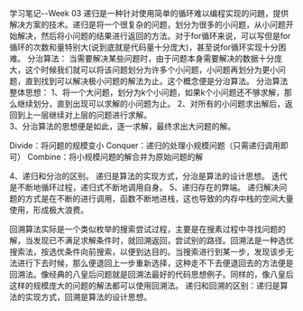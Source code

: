 学习笔记--Week 03
    递归是一种针对使用简单的循环难以编程实现的问題，提供解决方案的技术。递归是将一个很复杂的问题，划分为很多的小问题，从小问题开始解决，然后将小问题的结果进行返回的方法。对于for循环来说，可以写但是for循环的次数和量特别大(说到底就是代码量十分庞大)，甚至说for循环实现十分困难。
分治算法：
    当需要解决某些问题时，由于问题本身需要解决的数据十分庞大，这个时候我们就可以将该问题划分为许多个小问题，小问题再划分为更小问题，直到找到可以解决极小问题的解法为止。这个概念便是分治算法。
  分治算法整体思想：
  1、将一个大问题，划分为k个小问题，如果k个小问题还不够求解，那么继续划分，直到出现可以求解的小问题为止。
  2、对所有的小问题求出解后，返回到上一层继续对上层的问题进行求解。    
  3、分治算法的思想便是如此，逐一求解，最终求出大问题的解。
  
  Divide：将问题的规模变小
  Conquer：递归的处理小规模问题（只需递归调用即可）
  Combine：将小规模问题的解合并为原始问题的解

  4、递归和分治的区别。
  递归是算法的实现方式，分治是算法的设计思想。
  迭代是不断地循环过程，递归式不断地调用自身。
  5、递归存在的弊端。
  递归解决问题的方式是在不断的进行调用，函数不断地进栈，这也导致的内存中栈的空间大量使用，形成极大浪费。
  
  回溯算法实际是一个类似枚举的搜索尝试过程，主要是在搜素过程中寻找问题的解，当发现已不满足求解条件时，就回溯返回，尝试别的路径。回溯法是一种选优搜索法，按选优条件向前搜索，以便到达目的。当搜索进行到某一步，发现该步无法进行下去时候，那么便退回上一步重新选择，这种走不下去便退回去的方法便是回溯法。像经典的八皇后问题就是回溯法最好的代码思想例子。同样的，像八皇后这样的规模庞大的问题的解法都可以使用回溯法。
  递归和回溯的区别：递归是算法的实现方式，回溯是算法的设计思想。  